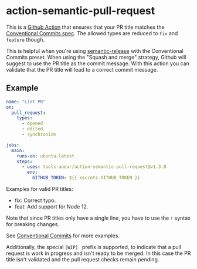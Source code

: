 # action-semantic-pull-request

This is a [Github Action](https://github.com/features/actions) that ensures that your PR title matches the [Conventional Commits spec](https://www.conventionalcommits.org/). The allowed types are reduced to `fix` and `feature` though.

This is helpful when you're using [semantic-release](https://github.com/semantic-release/semantic-release) with the Conventional Commits preset. When using the "Squash and merge" strategy, Github will suggest to use the PR title as the commit message. With this action you can validate that the PR title will lead to a correct commit message.

## Example

```yml
name: "Lint PR"
on:
  pull_request:
    types:
      - opened
      - edited
      - synchronize

jobs:
  main:
    runs-on: ubuntu-latest
    steps:
      - uses: tools-aoeur/action-semantic-pull-request@v1.3.0
        env:
          GITHUB_TOKEN: ${{ secrets.GITHUB_TOKEN }}
```

Examples for valid PR titles:

- fix: Correct typo.
- feat: Add support for Node 12.

Note that since PR titles only have a single line, you have to use the `!` syntax for breaking changes.

See [Conventional Commits](https://www.conventionalcommits.org/) for more examples.

Additionally, the special `[WIP] ` prefix is supported, to indicate that a pull request is work in progress and isn't ready to be merged. In this case the PR title isn't validated and the pull request checks remain pending.
